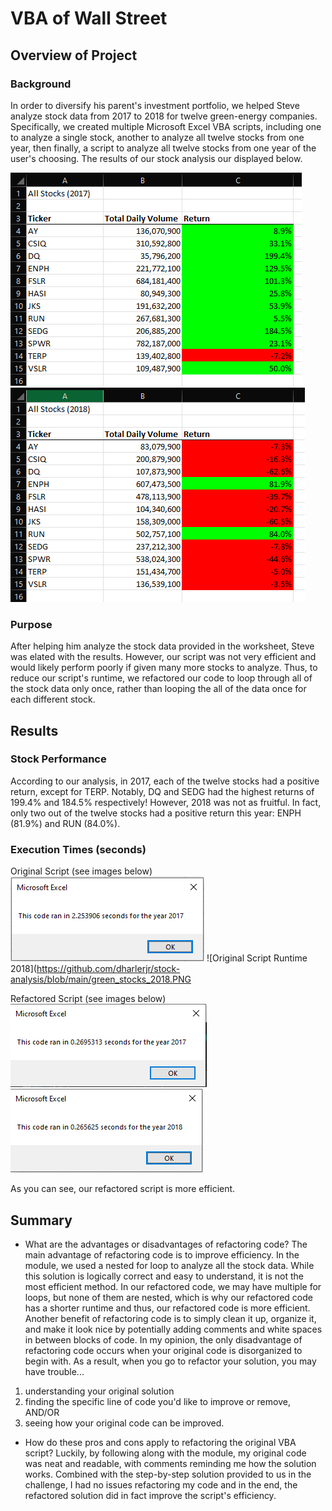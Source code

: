 # VBA of Wall Street

## Overview of Project

### Background
In order to diversify his parent's investment portfolio, we helped Steve analyze stock data from 2017 to 2018 for twelve green-energy companies. Specifically, we created multiple Microsoft Excel VBA scripts, including one to analyze a single stock, another to analyze all twelve stocks from one year, then finally, a script to analyze all twelve stocks from one year of the user's choosing. The results of our stock analysis our displayed below. 

![Stock Analysis 2017](https://github.com/dharlerjr/stock-analysis/blob/main/Stock_data_2017.PNG)
![Stock Analysis 2018](https://github.com/dharlerjr/stock-analysis/blob/main/Stock_data_2018.PNG)

### Purpose
After helping him analyze the stock data provided in the worksheet, Steve was elated with the results. However, our script was not very efficient and would likely perform poorly if given many more stocks to analyze. Thus, to reduce our script's runtime, we refactored our code to loop through all of the stock data only once, rather than looping the all of the data once for each different stock.

## Results

### Stock Performance
According to our analysis, in 2017, each of the twelve stocks had a positive return, except for TERP. Notably, DQ and SEDG had the highest returns of 199.4% and 184.5% respectively! However, 2018 was not as fruitful. In fact, only two out of the twelve stocks had a positive return this year: ENPH (81.9%) and RUN (84.0%). 

### Execution Times (seconds)
Original Script (see images below)
![Original Script Runtime 2017](https://github.com/dharlerjr/stock-analysis/blob/main/green_stocks_2017.PNG)
![Original Script Runtime 2018](https://github.com/dharlerjr/stock-analysis/blob/main/green_stocks_2018.PNG

Refactored Script (see images below)
![Refactored Script Runtime 2017](https://github.com/dharlerjr/stock-analysis/blob/main/VBA_Challenge_2017.PNG)
![Refactored Script Runtime 2018](https://github.com/dharlerjr/stock-analysis/blob/main/VBA_Challenge_2018.PNG)

As you can see, our refactored script is more efficient.

## Summary

- What are the advantages or disadvantages of refactoring code?
The main advantage of refactoring code is to improve efficiency. In the module, we used a nested for loop to analyze all the stock data. While this solution is logically correct and easy to understand, it is not the most efficient method. In our refactored code, we may have multiple for loops, but none of them are nested, which is why our refactored code has a shorter runtime and thus, our refactored code is more efficient. Another benefit of refactoring code is to simply clean it up, organize it, and make it look nice by potentially adding comments and white spaces in between blocks of code. In my opinion, the only disadvantage of refactoring code occurs when your original code is disorganized to begin with. As a result, when you go to refactor your solution, you may have trouble...
1. understanding your original solution
2. finding the specific line of code you'd like to improve or remove, AND/OR
3. seeing how your original code can be improved.

- How do these pros and cons apply to refactoring the original VBA script?
Luckily, by following along with the module, my original code was neat and readable, with comments reminding me how the solution works. Combined with the step-by-step solution provided to us in the challenge, I had no issues refactoring my code and in the end, the refactored solution did in fact improve the script's efficiency.
